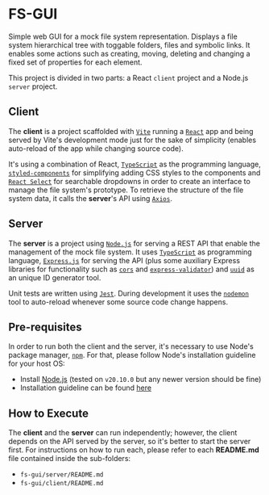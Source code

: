 # FS-GUI

Simple web GUI for a mock file system representation. Displays a file system hierarchical tree with toggable folders, files and symbolic links. It enables some actions such as creating, moving, deleting and changing a fixed set of properties for each element.

This project is divided in two parts: a React `client` project and a Node.js `server` project.


## Client

The **client** is a project scaffolded with [`Vite`](https://vitejs.dev/) running a [`React`](https://react.dev/) app and being served by Vite's development mode just for the sake of simplicity (enables auto-reload of the app while changing source code).

It's using a combination of React, [`TypeScript`](https://www.typescriptlang.org/) as the programming language, [`styled-components`](https://styled-components.com/) for simplifying adding CSS styles to the components and [`React Select`](https://react-select.com/) for searchable dropdowns in order to create an interface to manage the file system's prototype. To retrieve the structure of the file system data, it calls the **server**'s API using [`Axios`](https://axios-http.com/).


## Server

The **server** is a project using [`Node.js`](https://nodejs.org/) for serving a REST API that enable the management of the mock file system. It uses [`TypeScript`](https://www.typescriptlang.org/) as programming language, [`Express.js`](https://expressjs.com/) for serving the API (plus some auxiliary Express libraries for functionality such as [`cors`](https://github.com/expressjs/cors) and [`express-validator`](https://express-validator.github.io/)) and [`uuid`](https://github.com/uuidjs/uuid) as an unique ID generator tool.

Unit tests are written using [`Jest`](https://jestjs.io/). During development it uses the [`nodemon`](https://nodemon.io/) tool to auto-reload whenever some source code change happens.


## Pre-requisites

In order to run both the client and the server, it's necessary to use Node's package manager, [`npm`](https://nodejs.org/en/learn/getting-started/an-introduction-to-the-npm-package-manager). For that, please follow Node's installation guideline for your host OS:

- Install [Node.js](https://nodejs.org/) (tested on `v20.10.0` but any newer version should be fine)
- Installation guideline can be found [here](https://nodejs.org/en/learn/getting-started/how-to-install-nodejs)


## How to Execute

The **client** and the **server** can run independently; however, the client depends on the API served by the server, so it's better to start the server first. For instructions on how to run each, please refer to each **README.md** file contained inside the sub-folders:

- `fs-gui/server/README.md`
- `fs-gui/client/README.md`
